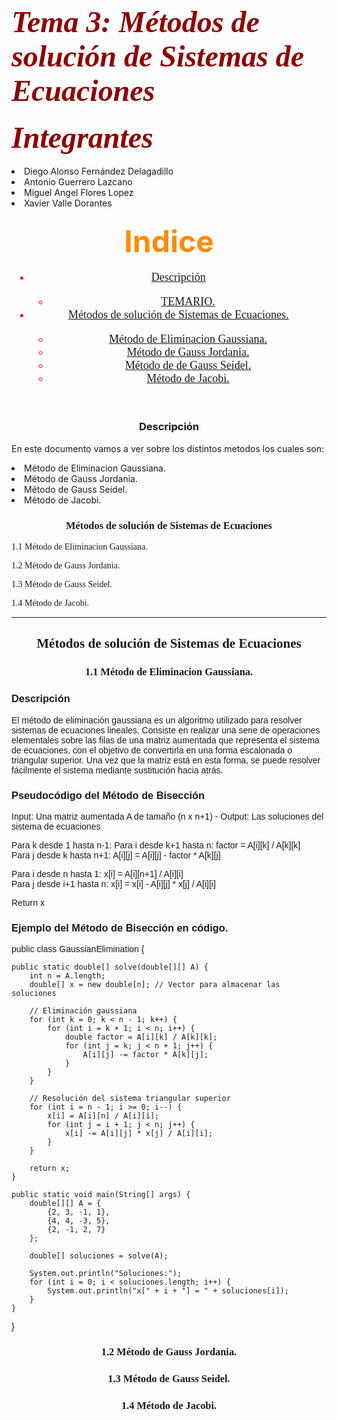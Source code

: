 <h1> <font color = "darkred" size="+5" font face = "cooper black"> <b> <i> Tema 3: Métodos de solución de Sistemas de Ecuaciones </i> </b> </font> </h1>

<h4 aling = "center"> <font color = "darkred" size="+5" font face = "cooper black"> <b> <i> Integrantes </i> </b> </font> </h4>

  <li>Diego Alonso Fernández Delagadillo</li>
  <li> Antonio Guerrero Lazcano</li>
  <li>Miguel Angel Flores Lopez</li>
  <li>Xavier Valle Dorantes</li>
  
<h3 align = "center"> <font color = "darkorange" size = "+6"  font face = "bauhaus 93">  Indice </font> </h3>
<header> <font color = "red" size="+1" font face = "aharoni">
                <nav class="navegacion">
                    <ul class="Indice">
                       <li> <a href="#Descripción"> Descripción</a> <br> </li>
                            <ul class="subindice"> 
                                <li> <a href="#TEMARIO"> TEMARIO. </a> </li>  
                            </ul>
                      <li> <a href="#Métodos de solución de Sistemas de Ecuaciones"> Métodos de solución de Sistemas de Ecuaciones. </a> <br> </li>
                            <ul class="subindice"> 
                                <li> <a href="#Método de Eliminacion Gaussiana"> Método de Eliminacion Gaussiana. </a> </li>
                                <li> <a href="#Método de Gauss Jordania"> Método de Gauss Jordania. </a> </li>
                                <li> <a href="#Método de Gauss Seidel"> Método de de Gauss Seidel. </a> </li> 
                                <li> <a href="#Método Jacobi"> Método de Jacobi. </a> </li> 
                            </ul>
                    </ul>
                </nav>
            </font> </header>


<h3 align = "center"> <font  font face = "bauhaus 93">  <a name="Descripción"> Descripción</a> </font> </h3>

En este documento vamos a ver sobre los distintos metodos los cuales son:
                                <li>Método de Eliminacion Gaussiana. </a> </li>
                                <li>Método de Gauss Jordania. </a> </li>
                                <li>Método de Gauss Seidel. </a> </li> 
                                <li>Método de Jacobi. </a> </li> 


<h3 align = "center"> <font font face = "forte"> <a name="Métodos de solución de Sistemas de Ecuaciones"> Métodos de solución de Sistemas de Ecuaciones  </front> </h3>

   
  1.1 Método de Eliminacion Gaussiana.
   
  1.2 Método de Gauss Jordania.  
  
  1.3 Método de Gauss Seidel.   

  1.4 Método de Jacobi.

---------------------------------------------------------------------------------------------------------------------------------------------------------------------------------------------------------------

<h2 align = "center"> <font font face = "forte"> <a name="Métodos de solución de Sistemas de Ecuaciones"> Métodos de solución de Sistemas de Ecuaciones  </front> </h2>

<h3 align = "center"> <font font face = "forte">  1.1 Método de Eliminacion Gaussiana. </h3>

<h3> <font font face = "arial"> Descripción </h2>

El método de eliminación gaussiana es un algoritmo utilizado para resolver sistemas de ecuaciones lineales. Consiste en realizar una serie de operaciones elementales sobre las filas de una matriz aumentada que representa el sistema de ecuaciones, con el objetivo de convertirla en una forma escalonada o triangular superior. Una vez que la matriz está en esta forma, se puede resolver fácilmente el sistema mediante sustitución hacia atrás.

<h3> <font font face = "arial">Pseudocódigo del Método de Bisección</h3>
  
Input: Una matriz aumentada A de tamaño (n x n+1) -
Output: Las soluciones del sistema de ecuaciones

Para k desde 1 hasta n-1:
    Para i desde k+1 hasta n:
        factor = A[i][k] / A[k][k]  
        Para j desde k hasta n+1:
            A[i][j] = A[i][j] - factor * A[k][j] 

Para i desde n hasta 1:
    x[i] = A[i][n+1] / A[i][i]  
    Para j desde i+1 hasta n:
        x[i] = x[i] - A[i][j] * x[j] / A[i][i]

Return x  

<h3> <font font face = "arial">Ejemplo del Método de Bisección en código.</h3>

public class GaussianElimination {
    
    public static double[] solve(double[][] A) {
        int n = A.length;
        double[] x = new double[n]; // Vector para almacenar las soluciones
        
        // Eliminación gaussiana
        for (int k = 0; k < n - 1; k++) {
            for (int i = k + 1; i < n; i++) {
                double factor = A[i][k] / A[k][k];
                for (int j = k; j < n + 1; j++) {
                    A[i][j] -= factor * A[k][j];
                }
            }
        }
        
        // Resolución del sistema triangular superior
        for (int i = n - 1; i >= 0; i--) {
            x[i] = A[i][n] / A[i][i];
            for (int j = i + 1; j < n; j++) {
                x[i] -= A[i][j] * x[j] / A[i][i];
            }
        }
        
        return x;
    }

    public static void main(String[] args) {
        double[][] A = {
            {2, 3, -1, 1},
            {4, 4, -3, 5},
            {2, -1, 2, 7}
        };

        double[] soluciones = solve(A);

        System.out.println("Soluciones:");
        for (int i = 0; i < soluciones.length; i++) {
            System.out.println("x[" + i + "] = " + soluciones[i]);
        }
    }
}

<h3 align = "center"> <font font face = "forte">  1.2 Método de Gauss Jordania. </h3>


<h3 align = "center"> <font font face = "forte">  1.3 Método de Gauss Seidel. </h3>


<h3 align = "center"> <font font face = "forte">  1.4 Método de Jacobi. </h3>



